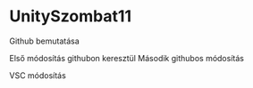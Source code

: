 # UnitySzombat11
Github bemutatása

Első módosítás githubon keresztül
Második githubos módosítás

VSC módosítás